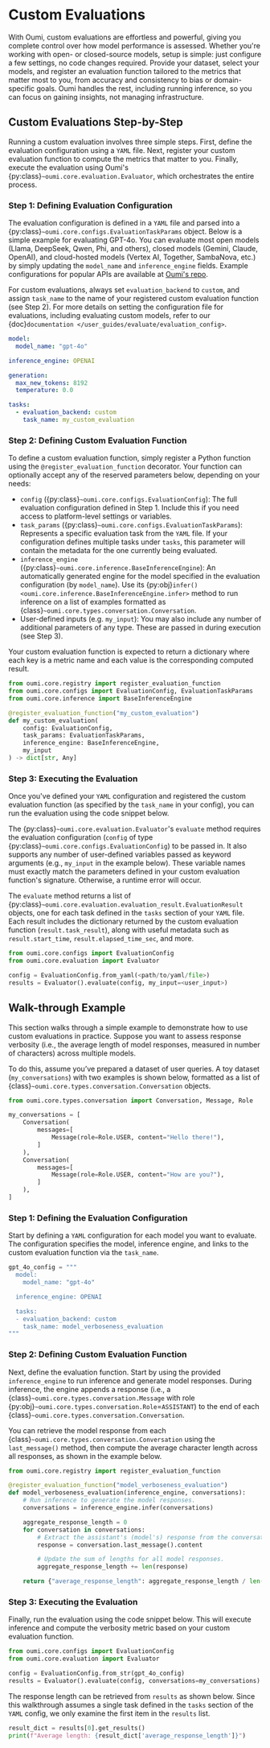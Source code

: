 # Custom Evaluations

With Oumi, custom evaluations are effortless and powerful, giving you complete control over how model performance is assessed. Whether you're working with open- or closed-source models, setup is simple: just configure a few settings, no code changes required. Provide your dataset, select your models, and register an evaluation function tailored to the metrics that matter most to you, from accuracy and consistency to bias or domain-specific goals. Oumi handles the rest, including running inference, so you can focus on gaining insights, not managing infrastructure.

## Custom Evaluations Step-by-Step

Running a custom evaluation involves three simple steps. First, define the evaluation configuration using a `YAML` file. Next, register your custom evaluation function to compute the metrics that matter to you. Finally, execute the evaluation using Oumi's {py:class}`~oumi.core.evaluation.Evaluator`, which orchestrates the entire process.

### Step 1: Defining Evaluation Configuration

The evaluation configuration is defined in a `YAML` file and parsed into a {py:class}`~oumi.core.configs.EvaluationTaskParams` object. Below is a simple example for evaluating GPT-4o. You can evaluate most open models (Llama, DeepSeek, Qwen, Phi, and others), closed models (Gemini, Claude, OpenAI), and cloud-hosted models (Vertex AI, Together, SambaNova, etc.) by simply updating the `model_name` and `inference_engine` fields. Example configurations for popular APIs are available at [Oumi's repo](https://github.com/oumi-ai/oumi/tree/main/configs/apis).

For custom evaluations, always set `evaluation_backend` to `custom`, and assign `task_name` to the name of your registered custom evaluation function (see Step 2). For more details on setting the configuration file for evaluations, including evaluating custom models, refer to our {doc}`documentation </user_guides/evaluate/evaluation_config>`.

```yaml
model:
  model_name: "gpt-4o"

inference_engine: OPENAI

generation:
  max_new_tokens: 8192
  temperature: 0.0

tasks:
  - evaluation_backend: custom
    task_name: my_custom_evaluation
```

### Step 2: Defining Custom Evaluation Function

To define a custom evaluation function, simply register a Python function using the `@register_evaluation_function` decorator. Your function can optionally accept any of the reserved parameters below, depending on your needs:

- `config` ({py:class}`~oumi.core.configs.EvaluationConfig`): The full evaluation configuration defined in Step 1. Include this if you need access to platform-level settings or variables.
- `task_params` ({py:class}`~oumi.core.configs.EvaluationTaskParams`): Represents a specific evaluation task from the `YAML` file. If your configuration defines multiple tasks under `tasks`, this parameter will contain the metadata for the one currently being evaluated.
- `inference_engine` ({py:class}`~oumi.core.inference.BaseInferenceEngine`): An automatically generated engine for the model specified in the evaluation configuration (by `model_name`). Use its {py:obj}`infer() <oumi.core.inference.BaseInferenceEngine.infer>` method to run inference on a list of examples formatted as {class}`~oumi.core.types.conversation.Conversation`.
- User-defined inputs (e.g. `my_input`): You may also include any number of additional parameters of any type. These are passed in during execution (see Step 3).

Your custom evaluation function is expected to return a dictionary where each key is a metric name and each value is the corresponding computed result.

```python
from oumi.core.registry import register_evaluation_function
from oumi.core.configs import EvaluationConfig, EvaluationTaskParams
from oumi.core.inference import BaseInferenceEngine

@register_evaluation_function("my_custom_evaluation")
def my_custom_evaluation(
    config: EvaluationConfig,
    task_params: EvaluationTaskParams,
    inference_engine: BaseInferenceEngine,
    my_input
) -> dict[str, Any]
```

### Step 3: Executing the Evaluation

Once you've defined your `YAML` configuration and registered the custom evaluation function (as specified by the `task_name` in your config), you can run the evaluation using the code snippet below.

The {py:class}`~oumi.core.evaluation.Evaluator`'s `evaluate` method requires the evaluation configuration (`config` of type {py:class}`~oumi.core.configs.EvaluationConfig`) to be passed in. It also supports any number of user-defined variables passed as keyword arguments (e.g., `my_input` in the example below). These variable names must exactly match the parameters defined in your custom evaluation function's signature. Otherwise, a runtime error will occur.

The `evaluate` method returns a list of {py:class}`~oumi.core.evaluation.evaluation_result.EvaluationResult` objects, one for each task defined in the `tasks` section of your `YAML` file. Each result includes the dictionary returned by the custom evaluation function (`result.task_result`), along with useful metadata such as `result.start_time`, `result.elapsed_time_sec`, and more.

```python
from oumi.core.configs import EvaluationConfig
from oumi.core.evaluation import Evaluator

config = EvaluationConfig.from_yaml(<path/to/yaml/file>)
results = Evaluator().evaluate(config, my_input=<user_input>)
```

## Walk-through Example

This section walks through a simple example to demonstrate how to use custom evaluations in practice. Suppose you want to assess response verbosity (i.e., the average length of model responses, measured in number of characters) across multiple models.

To do this, assume you’ve prepared a dataset of user queries. A toy dataset (`my_conversations`) with two examples is shown below, formatted as a list of {class}`~oumi.core.types.conversation.Conversation` objects.

```python
from oumi.core.types.conversation import Conversation, Message, Role

my_conversations = [
    Conversation(
        messages=[
            Message(role=Role.USER, content="Hello there!"),
        ]
    ),
    Conversation(
        messages=[
            Message(role=Role.USER, content="How are you?"),
        ]
    ),
]
```

### Step 1: Defining the Evaluation Configuration

Start by defining a `YAML` configuration for each model you want to evaluate. The configuration specifies the model, inference engine, and links to the custom evaluation function via the `task_name`.

```python
gpt_4o_config = """
  model:
    model_name: "gpt-4o"

  inference_engine: OPENAI

  tasks:
  - evaluation_backend: custom
    task_name: model_verboseness_evaluation
"""
```

### Step 2: Defining Custom Evaluation Function

Next, define the evaluation function. Start by using the provided `inference_engine` to run inference and generate model responses. During inference, the engine appends a response (i.e., a {class}`~oumi.core.types.conversation.Message` with role {py:obj}`~oumi.core.types.conversation.Role`=`ASSISTANT`) to the end of each {class}`~oumi.core.types.conversation.Conversation`.

You can retrieve the model response from each {class}`~oumi.core.types.conversation.Conversation` using the `last_message()` method, then compute the average character length across all responses, as shown in the example below.

```python
from oumi.core.registry import register_evaluation_function

@register_evaluation_function("model_verboseness_evaluation")
def model_verboseness_evaluation(inference_engine, conversations):
    # Run inference to generate the model responses.
    conversations = inference_engine.infer(conversations)

    aggregate_response_length = 0
    for conversation in conversations:
        # Extract the assistant's (model's) response from the conversation.
        response = conversation.last_message().content

        # Update the sum of lengths for all model responses.
        aggregate_response_length += len(response)

    return {"average_response_length": aggregate_response_length / len(conversations)}
```

### Step 3: Executing the Evaluation

Finally, run the evaluation using the code snippet below. This will execute inference and compute the verbosity metric based on your custom evaluation function.

```python
from oumi.core.configs import EvaluationConfig
from oumi.core.evaluation import Evaluator

config = EvaluationConfig.from_str(gpt_4o_config)
results = Evaluator().evaluate(config, conversations=my_conversations)
```


The response length can be retrieved from `results` as shown below. Since this walkthrough assumes a single task defined in the `tasks` section of the `YAML` config, we only examine the first item in the `results` list.

```python
result_dict = results[0].get_results()
print(f"Average length: {result_dict['average_response_length']}")
```
